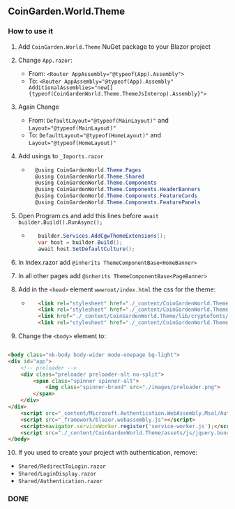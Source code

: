 ## CoinGarden.World.Theme

### How to use it 

1. Add `CoinGarden.World.Theme` NuGet package to your Blazor project 
2. Change `App.razor`: 
   - From: `<Router AppAssembly="@typeof(App).Assembly">`
   - To: `<Router AppAssembly="@typeof(App).Assembly" AdditionalAssemblies="new[]{typeof(CoinGardenWorld.Theme.ThemeJsInterop).Assembly}">`
3. Again Change
   - From: `DefaultLayout="@typeof(MainLayout)"` and `Layout="@typeof(MainLayout)"`
   - To: `DefaultLayout="@typeof(HomeLayout)"` and `Layout="@typeof(HomeLayout)"`

4. Add usings to `_Imports.razor`
   -  ```c#
		@using CoinGardenWorld.Theme.Pages
		@using CoinGardenWorld.Theme.Shared
		@using CoinGardenWorld.Theme.Components
		@using CoinGardenWorld.Theme.Components.HeaderBanners
		@using CoinGardenWorld.Theme.Components.FeatureCards
		@using CoinGardenWorld.Theme.Components.FeaturePanels
		```
5. Open Program.cs and add this lines before `await builder.Build().RunAsync();`
   - ```c#   
		builder.Services.AddCgwThemeExtensions();
		var host = builder.Build();
		await host.SetDefaultCulture();
		```
6. In Index.razor add `@inherits ThemeComponentBase<HomeBanner>`
7. In all other pages add `@inherits ThemeComponentBase<PageBanner>` 
8. Add in the `<head>` element `wwwroot/index.html` the css for the theme:
   - ```html		
		<link rel="stylesheet" href="./_content/CoinGardenWorld.Theme/assets/css/vendor.bundle.css?ver=210">
		<link rel="stylesheet" href="./_content/CoinGardenWorld.Theme/assets/css/style-zinnia.css?ver=210">
		<link href="./_content/CoinGardenWorld.Theme/lib/cryptofonts/cryptofont/cryptofont.css" rel="stylesheet" />
		<link rel="stylesheet" href="./_content/CoinGardenWorld.Theme/assets/css/theme.css?ver=210">
	   ```
9. Change the `<body>` element to: 
```html

<body class="nk-body body-wider mode-onepage bg-light">
<div id="app">
    <!-- preloader -->
    <div class="preloader preloader-alt no-split">
        <span class="spinner spinner-alt">
            <img class="spinner-brand" src="./images/preloader.png">
        </span>
    </div>
</div>
	<script src="_content/Microsoft.Authentication.WebAssembly.Msal/AuthenticationService.js"></script>
	<script src="_framework/blazor.webassembly.js"></script>
	<script>navigator.serviceWorker.register('service-worker.js');</script>
	<script src="./_content/CoinGardenWorld.Theme/assets/js/jquery.bundle.js?ver=210"></script>
</body>
```
10. If you used to create your project with authentication, remove:
   - `Shared/RedirectToLogin.razor` 
   - `Shared/LoginDisplay.razor`
   - `Shared/Authentication.razor`

### DONE